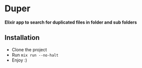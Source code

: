 # Duper

**Elixir app to search for duplicated files in folder and sub folders**

## Installation

- Clone the project
- Run ```mix run --no-halt```
- Enjoy :)
